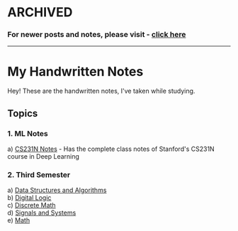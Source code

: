 # ARCHIVED
### For newer posts and notes, please visit - [click here](https://cneuralnetwork.gumroad.com/)
---

# My Handwritten Notes

Hey! These are the handwritten notes, I've taken while studying.

## Topics
### 1. ML Notes
a) <ins>CS231N Notes</ins> - Has the complete class notes of Stanford's CS231N course in Deep Learning
    
### 2. Third Semester
a) [Data Structures and Algorithms](https://github.com/cneuralnetwork/My-Handwritten-Notes/tree/main/Third%20Semester/DSA)\
b) [Digital Logic](https://github.com/cneuralnetwork/My-Handwritten-Notes/tree/main/Third%20Semester/Digital%20Logic)\
c) [Discrete Math](https://github.com/cneuralnetwork/My-Handwritten-Notes/tree/main/Third%20Semester/Discrete%20Maths)\
d) [Signals and Systems](https://github.com/cneuralnetwork/My-Handwritten-Notes/tree/main/Third%20Semester/Signals%20and%20Systems)\
e) [Math](https://github.com/cneuralnetwork/My-Handwritten-Notes/tree/main/Third%20Semester/Maths)

